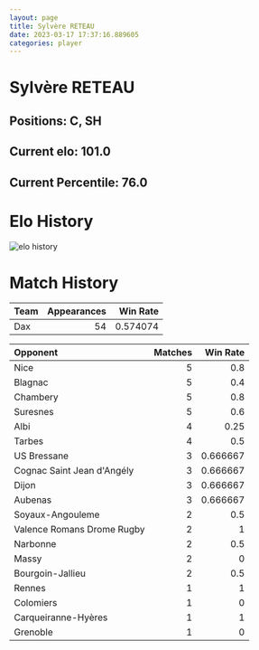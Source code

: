 ```yaml
---  
layout: page  
title: Sylvère RETEAU  
date: 2023-03-17 17:37:16.889605  
categories: player  
---
```

# Sylvère RETEAU

## Positions: C, SH

## Current elo: 101.0

## Current Percentile: 76.0

# Elo History


![elo history](history_SylvèreRETEAU.png)
# Match History


| Team   |   Appearances |   Win Rate |
|:-------|--------------:|-----------:|
| Dax    |            54 |   0.574074 |

| Opponent                   |   Matches |   Win Rate |
|:---------------------------|----------:|-----------:|
| Nice                       |         5 |   0.8      |
| Blagnac                    |         5 |   0.4      |
| Chambery                   |         5 |   0.8      |
| Suresnes                   |         5 |   0.6      |
| Albi                       |         4 |   0.25     |
| Tarbes                     |         4 |   0.5      |
| US Bressane                |         3 |   0.666667 |
| Cognac Saint Jean d'Angély |         3 |   0.666667 |
| Dijon                      |         3 |   0.666667 |
| Aubenas                    |         3 |   0.666667 |
| Soyaux-Angouleme           |         2 |   0.5      |
| Valence Romans Drome Rugby |         2 |   1        |
| Narbonne                   |         2 |   0.5      |
| Massy                      |         2 |   0        |
| Bourgoin-Jallieu           |         2 |   0.5      |
| Rennes                     |         1 |   1        |
| Colomiers                  |         1 |   0        |
| Carqueiranne-Hyères        |         1 |   1        |
| Grenoble                   |         1 |   0        |